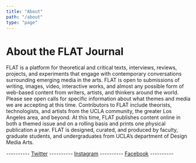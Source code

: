 ```yaml
---
title: "About"
path: "/about"
type: "page"
---
```


# About the FLAT Journal

FLAT is a platform for theoretical and critical texts, interviews, reviews, projects, and experiments that engage with contemporary conversations surrounding emerging media in the arts. FLAT is open to submissions of writing, images, video, interactive works, and almost any possible form of web-based content from writers, artists, and thinkers around the world. Please see open calls for specific information about what themes and media we are accepting at this time. Contributors to FLAT include theorists, technologists, and artists from the UCLA community, the greater Los Angeles area, and beyond. At this time, FLAT publishes content online in both a themed issue and on a rolling basis and prints one physical publication a year. FLAT is designed, curated, and produced by faculty, graduate students, and undergraduates from UCLA’s department of Design Media Arts. 

 ---------- [Twitter](https://twitter.com/flat_journal) ---------- [Instagram](https://www.instagram.com/flatjournal/) ---------- [Facebook](https://www.facebook.com/flatxjournal) ---------- 